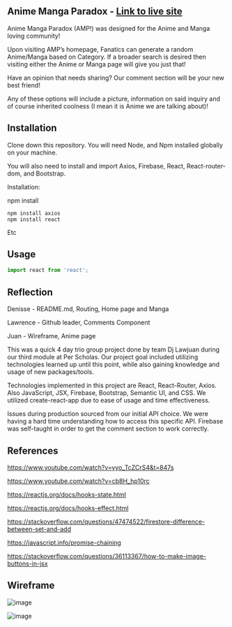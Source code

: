 ## Anime Manga Paradox - [Link to live site](https://gracious-roentgen-044e5d.netlify.app/)

Anime Manga Paradox (AMP!) was designed for the Anime and Manga loving community!

Upon visiting AMP’s homepage, Fanatics can generate a random Anime/Manga based on Category. If a broader search is desired then visiting either the Anime or Manga page will give you just that!

Have an opinion that needs sharing? Our comment section will be your new best friend!

Any of these options will include a picture, information on said inquiry and of course inherited coolness (I mean it is Anime we are talking about)!

## Installation

Clone down this repository. You will need Node, and Npm installed globally on your machine.

You will also need to install and import Axios, Firebase, React, React-router-dom, and Bootstrap.

Installation:

npm install

```
npm install axios
npm install react

```

Etc

## Usage

```javascript
import react from 'react';
```

## Reflection

Denisse - README.md, Routing, Home page and Manga

Lawrence - Github leader, Comments Component

Juan - Wireframe, Anime page

This was a quick 4 day trio group project done by team Dj Lawjuan during our third module at Per Scholas. Our project goal included utilizing technologies learned up until this point, while also gaining knowledge and usage of new packages/tools.

Technologies implemented in this project are React, React-Router, Axios. Also JavaScript, JSX, Firebase, Bootstrap, Semantic UI, and CSS. We utilized create-react-app due to ease of usage and time effectiveness.

Issues during production sourced from our initial API choice. We were having a hard time understanding how to access this specific API. Firebase was self-taught in order to get the comment section to work correctly.
## References

https://www.youtube.com/watch?v=yyo_TcZCrS4&t=847s

https://www.youtube.com/watch?v=cb8H_hp10rc

https://reactjs.org/docs/hooks-state.html

https://reactjs.org/docs/hooks-effect.html

https://stackoverflow.com/questions/47474522/firestore-difference-between-set-and-add

https://javascript.info/promise-chaining

https://stackoverflow.com/questions/36113367/how-to-make-image-buttons-in-jsx

## Wireframe

![image](https://user-images.githubusercontent.com/61799909/82132188-1114d080-97ab-11ea-980c-5ba290e416f4.png)

![image](https://user-images.githubusercontent.com/61799909/82132218-5b964d00-97ab-11ea-922f-d7a9e98ecfa4.png)
